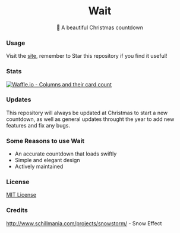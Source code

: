 <h1 align="center"> Wait </h1>
<p align="center"> 💎 A beautiful Christmas countdown </p>

### Usage
Visit the [site](http://vutondesign.com/wait/), remember to Star this repository if you find it useful!

### Stats
[![Waffle.io - Columns and their card count](https://badge.waffle.io/VutonDesign/wait.svg?columns=all)](http://waffle.io/VutonDesign/wait) 

### Updates
This repository will always be updated at Christmas to start a new countdown, as well as general updates throught the year to add new features and fix any bugs.

### Some Reasons to use Wait
- An accurate countdown that loads swiftly
- Simple and elegant design 
- Actively maintained

### License 
[MIT License](http://vutondesign.com/MyMIT/)

### Credits
http://www.schillmania.com/projects/snowstorm/ - Snow Effect
